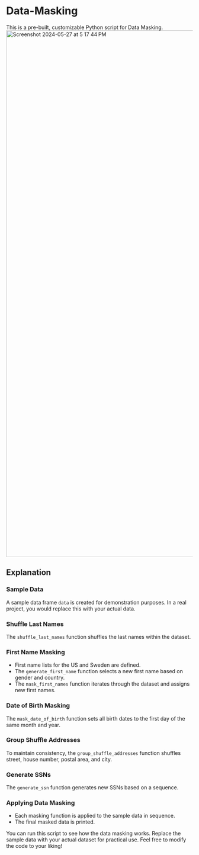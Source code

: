 # Data-Masking
This is a pre-built, customizable Python script for Data Masking.
<img width="1423" alt="Screenshot 2024-05-27 at 5 17 44 PM" src="https://github.com/Malik-Girondin/Data-Masking/assets/132381912/660cda20-2bbf-402a-85a6-5cd789253a38">
## Explanation

### Sample Data
A sample data frame `data` is created for demonstration purposes. In a real project, you would replace this with your actual data.

### Shuffle Last Names
The `shuffle_last_names` function shuffles the last names within the dataset.

### First Name Masking
- First name lists for the US and Sweden are defined.
- The `generate_first_name` function selects a new first name based on gender and country.
- The `mask_first_names` function iterates through the dataset and assigns new first names.

### Date of Birth Masking
The `mask_date_of_birth` function sets all birth dates to the first day of the same month and year.

### Group Shuffle Addresses
To maintain consistency, the `group_shuffle_addresses` function shuffles street, house number, postal area, and city.

### Generate SSNs
The `generate_ssn` function generates new SSNs based on a sequence.

### Applying Data Masking
- Each masking function is applied to the sample data in sequence.
- The final masked data is printed.

You can run this script to see how the data masking works. Replace the sample data with your actual dataset for practical use. Feel free to modify the code to your liking!
